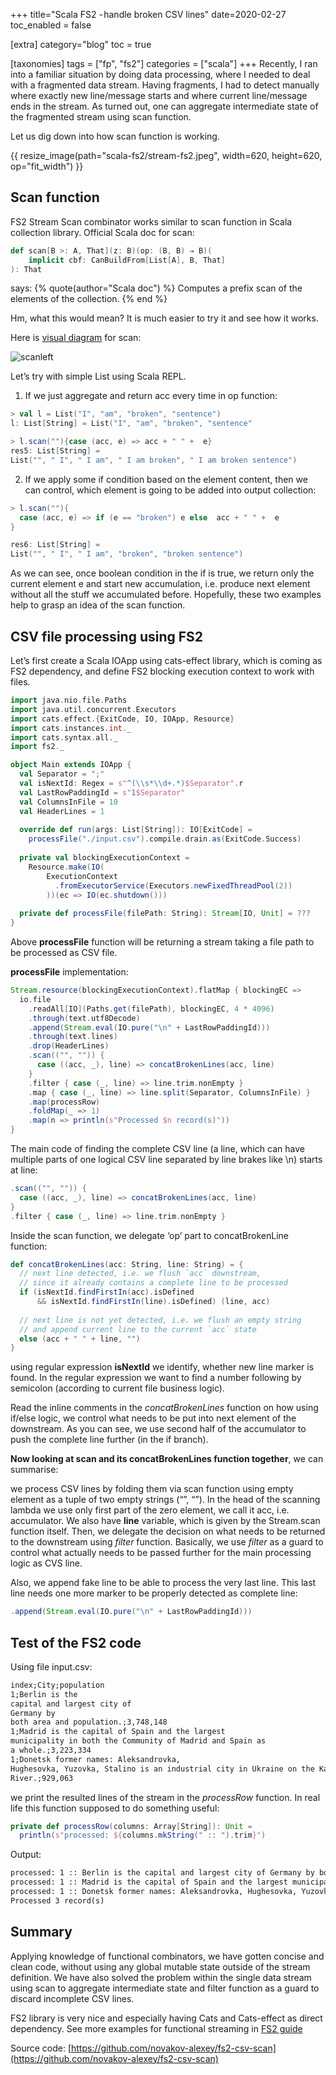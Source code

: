 +++
title="Scala FS2 - handle broken CSV lines"
date=2020-02-27
toc_enabled = false

[extra]
category="blog"
toc = true

[taxonomies]
tags = ["fp", "fs2"]
categories = ["scala"]
+++
Recently, I ran into a familiar situation by doing data processing, where I needed to deal with a fragmented data stream. Having fragments, I had to detect manually where exactly new line/message starts and where current line/message ends in the stream. As turned out, one can aggregate intermediate state of the fragmented stream using scan function.

Let us dig down into how scan function is working.

{{ resize_image(path="scala-fs2/stream-fs2.jpeg", width=620, height=620, op="fit_width") }}
<!-- more -->

## Scan function

FS2 Stream Scan combinator works similar to scan function in Scala collection library. Official Scala doc for scan:

```scala
def scan[B >: A, That](z: B)(op: (B, B) ⇒ B)(
    implicit cbf: CanBuildFrom[List[A], B, That]
): That
```

says:
{% quote(author="Scala doc") %}
Computes a prefix scan of the elements of the collection.
{% end %}

Hm, what this would mean? It is much easier to try it and see how it works.

Here is [visual diagram](https://superruzafa.github.io/visual-scala-reference/scanLeft) for scan:

![scanleft](https://novakov-alexey.github.io/scala-fs2/scanLeft.svg)

Let’s try with simple List using Scala REPL.

1. If we just aggregate and return acc every time in op function:

```scala
> val l = List("I", "am", "broken", "sentence")
l: List[String] = List("I", "am", "broken", "sentence"

> l.scan(""){case (acc, e) => acc + " " +  e}
res5: List[String] = 
List("", " I", " I am", " I am broken", " I am broken sentence")
```

2. If we apply some if condition based on the element content, then we can control, which element is going to be added into output collection:

```scala
> l.scan(""){
  case (acc, e) => if (e == "broken") e else  acc + " " +  e
}

res6: List[String] = 
List("", " I", " I am", "broken", "broken sentence")
```

As we can see, once boolean condition in the if is true, we return only the current element e and start new accumulation, i.e. produce next element without all the stuff we accumulated before. Hopefully, these two examples help to grasp an idea of the scan function.

## CSV file processing using FS2

Let’s first create a Scala IOApp using cats-effect library, which is coming as FS2 dependency, and define FS2 blocking execution context to work with files.

```scala
import java.nio.file.Paths
import java.util.concurrent.Executors
import cats.effect.{ExitCode, IO, IOApp, Resource}
import cats.instances.int._
import cats.syntax.all._
import fs2._

object Main extends IOApp {
  val Separator = ";"
  val isNextId: Regex = s"^(\\s*\\d+.*)$Separator".r
  val LastRowPaddingId = s"1$Separator"
  val ColumnsInFile = 10
  val HeaderLines = 1  
  
  override def run(args: List[String]): IO[ExitCode] =
    processFile("./input.csv").compile.drain.as(ExitCode.Success)  
    
  private val blockingExecutionContext =
    Resource.make(IO(
        ExecutionContext
          .fromExecutorService(Executors.newFixedThreadPool(2))
        ))(ec => IO(ec.shutdown()))  
        
  private def processFile(filePath: String): Stream[IO, Unit] = ???
}
```

Above **processFile** function will be returning a stream taking a file path to be processed as CSV file.

**processFile** implementation:

```scala
Stream.resource(blockingExecutionContext).flatMap { blockingEC =>
  io.file
    .readAll[IO](Paths.get(filePath), blockingEC, 4 * 4096)
    .through(text.utf8Decode)
    .append(Stream.eval(IO.pure("\n" + LastRowPaddingId)))
    .through(text.lines)
    .drop(HeaderLines)
    .scan(("", "")) {
      case ((acc, _), line) => concatBrokenLines(acc, line)
    }
    .filter { case (_, line) => line.trim.nonEmpty }
    .map { case (_, line) => line.split(Separator, ColumnsInFile) }
    .map(processRow)
    .foldMap(_ => 1)
    .map(n => println(s"Processed $n record(s)"))
}
```

The main code of finding the complete CSV line (a line, which can have multiple parts of one logical CSV line separated by line brakes like \n) starts at line:

```scala
.scan(("", "")) {
  case ((acc, _), line) => concatBrokenLines(acc, line)
}
.filter { case (_, line) => line.trim.nonEmpty }
```

Inside the scan function, we delegate ‘op’ part to concatBrokenLine function:

```scala
def concatBrokenLines(acc: String, line: String) = {  
  // next line detected, i.e. we flush `acc` downstream,
  // since it already contains a complete line to be processed
  if (isNextId.findFirstIn(acc).isDefined 
      && isNextId.findFirstIn(line).isDefined) (line, acc)
  
  // next line is not yet detected, i.e. we flush an empty string 
  // and append current line to the current `acc` state  
  else (acc + " " + line, "")
}
```

using regular expression **isNextId** we identify, whether new line marker is found. In the regular expression we want to find a number following by semicolon (according to current file business logic).

Read the inline comments in the _concatBrokenLines_ function on how using if/else logic, we control what needs to be put into next element of the downstream. As you can see, we use second half of the accumulator to push the complete line further (in the if branch).

**Now looking at scan and its concatBrokenLines function together**, we can summarise:

we process CSV lines by folding them via scan function using empty element as a tuple of two empty strings (“”, “”). In the head of the scanning lambda we use only first part of the zero element, we call it acc, i.e. accumulator. We also have **line** variable, which is given by the Stream.scan function itself. Then, we delegate the decision on what needs to be returned to the downstream using _filter_ function. Basically, we use _filter_ as a guard to control what actually needs to be passed further for the main processing logic as CVS line.

Also, we append fake line to be able to process the very last line. This last line needs one more marker to be properly detected as complete line:

```scala
.append(Stream.eval(IO.pure("\n" + LastRowPaddingId)))
```

## Test of the FS2 code

Using file input.csv:

```txt
index;City;population
1;Berlin is the
capital and largest city of
Germany by
both area and population.;3,748,148
1;Madrid is the capital of Spain and the largest
municipality in both the Community of Madrid and Spain as
a whole.;3,223,334
1;Donetsk former names: Aleksandrovka,
Hughesovka, Yuzovka, Stalino is an industrial city in Ukraine on the Kalmius
River.;929,063
```

we print the resulted lines of the stream in the _processRow_ function. In real life this function supposed to do something useful:

```scala
private def processRow(columns: Array[String]): Unit = 
  println(s"processed: ${columns.mkString(" :: ").trim}")
```

Output:

```txt
processed: 1 :: Berlin is the capital and largest city of Germany by both area and population. :: 3,748,148
processed: 1 :: Madrid is the capital of Spain and the largest municipality in both the Community of Madrid and Spain as a whole. :: 3,223,334
processed: 1 :: Donetsk former names: Aleksandrovka, Hughesovka, Yuzovka, Stalino is an industrial city in Ukraine on the Kalmius River. :: 929,063
Processed 3 record(s)
```

## Summary

Applying knowledge of functional combinators, we have gotten concise and clean code, without using any global mutable state outside of the stream definition. We have also solved the problem within the single data stream using scan to aggregate intermediate state and filter function as a guard to discard incomplete CSV lines.

FS2 library is very nice and especially having Cats and Cats-effect as direct dependency. 
See more examples for functional streaming in [FS2 guide](https://fs2.io/guide.html)

Source code: [https://github.com/novakov-alexey/fs2-csv-scan](https://github.com/novakov-alexey/fs2-csv-scan)